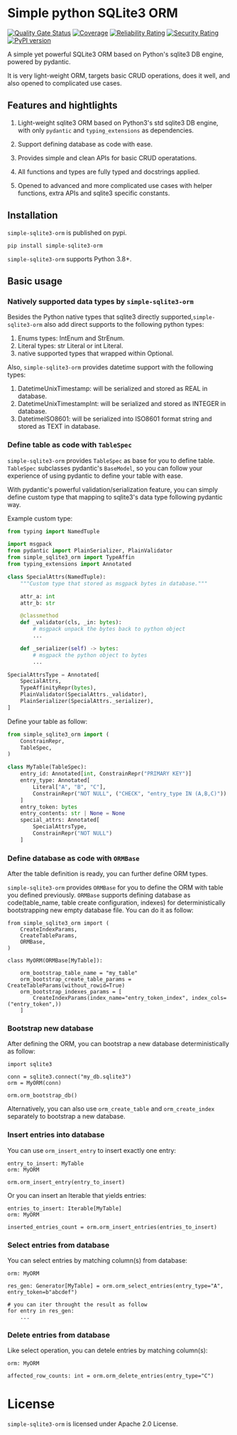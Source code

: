 # Simple python SQLite3 ORM

[![Quality Gate Status](https://sonarcloud.io/api/project_badges/measure?project=pga2rn_simple-sqlite3-orm&metric=alert_status)](https://sonarcloud.io/summary/new_code?id=pga2rn_simple-sqlite3-orm)
[![Coverage](https://sonarcloud.io/api/project_badges/measure?project=pga2rn_simple-sqlite3-orm&metric=coverage)](https://sonarcloud.io/summary/new_code?id=pga2rn_simple-sqlite3-orm)
[![Reliability Rating](https://sonarcloud.io/api/project_badges/measure?project=pga2rn_simple-sqlite3-orm&metric=reliability_rating)](https://sonarcloud.io/summary/new_code?id=pga2rn_simple-sqlite3-orm)
[![Security Rating](https://sonarcloud.io/api/project_badges/measure?project=pga2rn_simple-sqlite3-orm&metric=security_rating)](https://sonarcloud.io/summary/new_code?id=pga2rn_simple-sqlite3-orm)
[![PyPI version](https://badge.fury.io/py/simple-sqlite3-orm.svg)](https://badge.fury.io/py/simple-sqlite3-orm)

A simple yet powerful SQLite3 ORM based on Python's sqlite3 DB engine, powered by pydantic.

It is very light-weight ORM, targets basic CRUD operations, does it well, and also opened to complicated use cases.

## Features and hightlights

1. Light-weight sqlite3 ORM based on Python3's std sqlite3 DB engine, with only `pydantic` and `typing_extensions` as dependencies.

2. Support defining database as code with ease.

3. Provides simple and clean APIs for basic CRUD operatations.

4. All functions and types are fully typed and docstrings applied.

5. Opened to advanced and more complicated use cases with helper functions, extra APIs and sqlite3 specific constants.

## Installation

`simple-sqlite3-orm` is published on pypi.

```shell
pip install simple-sqlite3-orm
```

`simple-sqlite3-orm` supports Python 3.8+.

## Basic usage

### Natively supported data types by `simple-sqlite3-orm`

Besides the Python native types that sqlite3 directly supported,`simple-sqlite3-orm` also add direct supports to the following python types:

1. Enums types: IntEnum and StrEnum.
2. Literal types: str Literal or int Literal.
3. native supported types that wrapped within Optional.

Also, `simple-sqlite3-orm` provides datetime support with the following types:

1. DatetimeUnixTimestamp: will be serialized and stored as REAL in database.
2. DatetimeUnixTimestampInt: will be serialized and stored as INTEGER in database.
3. DatetimeISO8601: will be serialized into ISO8601 format string and stored as TEXT in database.

### Define table as code with `TableSpec`

`simple-sqlite3-orm` provides `TableSpec` as base for you to define table.
`TableSpec` subclasses pydantic's `BaseModel`, so you can follow your experience of using pydantic to define your table with ease.

With pydantic's powerful validation/serialization feature, you can simply define custom type that mapping to sqlite3's data type following pydantic way.

Example custom type:

```python
from typing import NamedTuple

import msgpack
from pydantic import PlainSerializer, PlainValidator
from simple_sqlite3_orm import TypeAffin
from typing_extensions import Annotated

class SpecialAttrs(NamedTuple):
    """Custom type that stored as msgpack bytes in database."""

    attr_a: int
    attr_b: str

    @classmethod
    def _validator(cls, _in: bytes):
        # msgpack unpack the bytes back to python object
        ...

    def _serializer(self) -> bytes:
        # msgpack the python object to bytes
        ...

SpecialAttrsType = Annotated[
    SpecialAttrs,
    TypeAffinityRepr(bytes),
    PlainValidator(SpecialAttrs._validator),
    PlainSerializer(SpecialAttrs._serializer),
]
```

Define your table as follow:

```python
from simple_sqlite3_orm import (
    ConstrainRepr,
    TableSpec,
)

class MyTable(TableSpec):
    entry_id: Annotated[int, ConstrainRepr("PRIMARY KEY")]
    entry_type: Annotated[
        Literal["A", "B", "C"],
        ConstrainRepr("NOT NULL", ("CHECK", "entry_type IN (A,B,C)"))
    ]
    entry_token: bytes
    entry_contents: str | None = None
    special_attrs: Annotated[
        SpecialAttrsType,
        ConstrainRepr("NOT NULL")
    ]
```

### Define database as code with `ORMBase`

After the table definition is ready, you can further define ORM types.

`simple-sqlite3-orm` provides `ORMBase` for you to define the ORM with table you defined previously.
`ORMBase` supports defining database as code(table_name, table create configuration, indexes) for deterministically bootstrapping new empty database file.
You can do it as follow:

```python3
from simple_sqlite3_orm import (
    CreateIndexParams,
    CreateTableParams,
    ORMBase,
)

class MyORM(ORMBase[MyTable]):

    orm_bootstrap_table_name = "my_table"
    orm_bootstrap_create_table_params = CreateTableParams(without_rowid=True)
    orm_bootstrap_indexes_params = [
        CreateIndexParams(index_name="entry_token_index", index_cols=("entry_token",))
    ]
```

### Bootstrap new database

After defining the ORM, you can bootstrap a new database deterministically as follow:

```python3
import sqlite3

conn = sqlite3.connect("my_db.sqlite3")
orm = MyORM(conn)

orm.orm_bootstrap_db()
```

Alternatively, you can also use `orm_create_table` and `orm_create_index` separately to bootstrap a new database.

### Insert entries into database

You can use `orm_insert_entry` to insert exactly one entry:

```python3
entry_to_insert: MyTable
orm: MyORM

orm.orm_insert_entry(entry_to_insert)
```

Or you can insert an Iterable that yields entries:

```python3
entries_to_insert: Iterable[MyTable]
orm: MyORM

inserted_entries_count = orm.orm_insert_entries(entries_to_insert)
```

### Select entries from database

You can select entries by matching column(s) from database:

```python3
orm: MyORM

res_gen: Generator[MyTable] = orm.orm_select_entries(entry_type="A", entry_token=b"abcdef")

# you can iter throught the result as follow
for entry in res_gen:
    ...
```

### Delete entries from database

Like select operation, you can detele entries by matching column(s):

```python3
orm: MyORM

affected_row_counts: int = orm.orm_delete_entries(entry_type="C")
```

# License

`simple-sqlite3-orm` is licensed under Apache 2.0 License.
